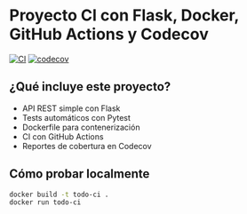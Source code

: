 # Proyecto CI con Flask, Docker, GitHub Actions y Codecov

[![CI](https://github.com/jkceballos/todo-ci1/actions/workflows/ci.yml/badge.svg)](https://github.com/jkceballos/todo-ci1/actions)
[![codecov](https://codecov.io/gh/jkceballos/todo-ci1/branch/main/graph/badge.svg)](https://codecov.io/gh/jkceballos/todo-ci1)

## ¿Qué incluye este proyecto?

- API REST simple con Flask
- Tests automáticos con Pytest
- Dockerfile para contenerización
- CI con GitHub Actions
- Reportes de cobertura en Codecov

## Cómo probar localmente

```bash
docker build -t todo-ci .
docker run todo-ci